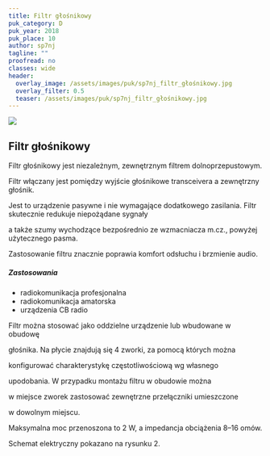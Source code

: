 ```yaml
---
title: Filtr głośnikowy
puk_category: D
puk_year: 2018
puk_place: 10
author: sp7nj
tagline: ""
proofread: no
classes: wide
header:
  overlay_image: /assets/images/puk/sp7nj_filtr_głośnikowy.jpg
  overlay_filter: 0.5
  teaser: /assets/images/puk/sp7nj_filtr_głośnikowy.jpg
---
```






 



![](assets/data/img/projects/2018-10-0.jpg) 



Filtr głośnikowy
----------------





 Filtr głośnikowy jest niezależnym, zewnętrznym filtrem dolnoprzepustowym.

 Filtr włączany jest pomiędzy wyjście głośnikowe transceivera a zewnętrzny głośnik.

 Jest to urządzenie pasywne i nie wymagające dodatkowego zasilania. Filtr skutecznie redukuje niepożądane sygnały

 a także szumy wychodzące bezpośrednio ze wzmacniacza m.cz., powyżej użytecznego pasma.

 Zastosowanie filtru znacznie poprawia komfort odsłuchu i brzmienie audio.




##### Zastosowania




* radiokomunikacja profesjonalna
* radiokomunikacja amatorska
* urządzenia CB radio






Filtr można stosować jako oddzielne urządzenie lub wbudowane w obudowę

głośnika. Na płycie znajdują się 4 zworki, za pomocą których można

konfigurować charakterystykę częstotliwościową wg własnego

upodobania. W przypadku montażu filtru w obudowie można

w miejsce zworek zastosować zewnętrzne przełączniki umieszczone

w dowolnym miejscu.






 Maksymalna moc przenoszona to 2 W, a impedancja obciążenia 8–16 omów.



 Schemat elektryczny pokazano na rysunku 2.











 


